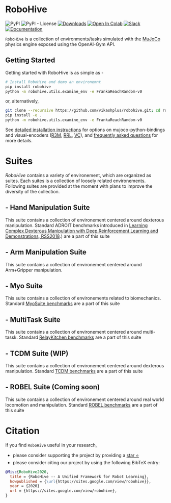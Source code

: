 <!-- =================================================
Copyright (C) 2018 Vikash Kumar
Author  :: Vikash Kumar (vikashplus@gmail.com)
Source  :: https://github.com/vikashplus/robohive
License :: Under Apache License, Version 2.0 (the "License"); you may not use this file except in compliance with the License. You may obtain a copy of the License at http://www.apache.org/licenses/LICENSE-2.0 Unless required by applicable law or agreed to in writing, software distributed under the License is distributed on an "AS IS" BASIS, WITHOUT WARRANTIES OR CONDITIONS OF ANY KIND, either express or implied. See the License for the specific language governing permissions and limitations under the License.
================================================= -->

# RoboHive
![PyPI](https://img.shields.io/pypi/v/robohive)
![PyPI - License](https://img.shields.io/pypi/l/robohive)
[![Downloads](https://pepy.tech/badge/robohive)](https://pepy.tech/project/robohive)
[![Open In Colab](https://colab.research.google.com/assets/colab-badge.svg)](https://colab.research.google.com/drive/1rdSgnsfUaE-eFLjAkFHeqfUWzAK8ruTs?usp=sharing)
[![Slack](https://img.shields.io/badge/Slack-4A154B?style=for-the-badge&logo=slack&logoColor=white)](https://robohiveworkspace.slack.com)
[![Documentation](https://img.shields.io/static/v1?label=Wiki&message=Documentation&color=<green)](https://github.com/vikashplus/robohive/wiki)

`RoboHive` is a collection of environments/tasks simulated with the [MuJoCo](http://www.mujoco.org/) physics engine exposed using the OpenAI-Gym API.

## Getting Started
   Getting started with RoboHive is as simple as -
   ``` bash
   # Install RoboHive and demo an environemnt
   pip install robohive
   python -m robohive.utils.examine_env -e FrankaReachRandom-v0
   ```

   or, alternatively,

   ``` bash
   git clone --recursive https://github.com/vikashplus/robohive.git; cd robohive
   pip install -e .
   python -m robohive.utils.examine_env -e FrankaReachRandom-v0
   ```

   See [detailed installation instructions](./setup/README.md) for options on mujoco-python-bindings and  visual-encoders ([R3M](https://sites.google.com/view/robot-r3m/), [RRL](https://sites.google.com/view/abstractions4rl), [VC](https://eai-vc.github.io/)), and [frequently asked questions](https://github.com/vikashplus/robohive/wiki/6.-Tutorials-&-FAQs#installation) for more details.

# Suites
*RoboHive* contains a variety of environement, which are organized as suites. Each suites is a collection of loosely related environements. Following suites are provided at the moment with plans to improve the diversity of the collection.

## - Hand Manipulation Suite

   This suite contains a collection of environement centered around dexterous manipulation. Standard ADROIT benchmarks introduced in [Learning Complex Dexterous Manipulation with Deep Reinforcement Learning and Demonstrations, RSS2018](https://sites.google.com/corp/view/deeprl-dexterous-manipulation).) are a part of this suite
## - Arm Manipulation Suite

   This suite contains a collection of environement centered around Arm+Gripper manipulation.

## - Myo Suite

   This suite contains a collection of environements related to biomechanics. Standard [MyoSuite benchmarks](https://sites.google.com/view/myosuite) are a part of this suite

## - MultiTask Suite

   This suite contains a collection of environement centered around multi-tassk. Standard [RelayKitchen benchmarks](https://relay-policy-learning.github.io/) are a part of this suite
## - TCDM Suite (WIP)
   This suite contains a collection of environement centered around dexterous manipulation. Standard [TCDM benchmarks](https://pregrasps.github.io/) are a part of this suite

## - ROBEL Suite (Coming soon)
   This suite contains a collection of environement centered around real world locomotion and manipulation. Standard [ROBEL benchmarks](http://roboticsbenchmarks.org/) are a part of this suite

# Citation
If you find `RoboHive` useful in your research,
- please consider supporting the project by providing a [star ⭐](https://github.com/vikashplus/robohive/stargazers)
- please consider citing our project by using the following BibTeX entry:

```BibTeX
@Misc{RoboHive2020,
  title = {RoboHive -- A Unified Framework for Robot Learning},
  howpublished = {\url{https://sites.google.com/view/robohive}},
  year = {2020}
  url = {https://sites.google.com/view/robohive},
}